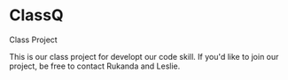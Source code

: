 # ClassQ
Class Project


This is our class project for developt our code skill.
If you'd like to join our project, be free to contact Rukanda and Leslie.